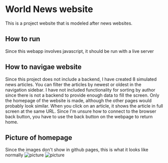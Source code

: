 # World News website

This is a project website that is modeled after news websites. 

## How to run

Since this webapp involves javascript, it should be run with a live server

## How to navigae website

Since this project does not include a backend, I have created 8 simulated news articles. You can filter the articles by newest or oldest in the navigation sidebar. I have not included functionality for sorting by author since there is not a backend to provide enough data to fill the screen. Only the homepage of the website is made, although the other pages would probably look similar. When you click on an article, it shows the article in full screen at the same URL. Since I'm unsure how to connect to the browser back button, you have to use the back button on the webpage to return home.

## Picture of homepage
Since the images don't show in github pages, this is what it looks like normally
![picture](../media/homepage1.jpeg)
![picture](../media/homepage2.jpeg)